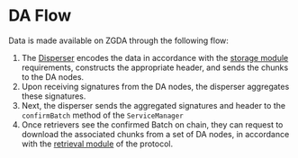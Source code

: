 # DA Flow

Data is made available on ZGDA through the following flow:

1. The [Disperser](flows/disperer.md) encodes the data in accordance with the [storage module](flows/protocol-modules/storage/overview.md) requirements, constructs the appropriate header, and sends the chunks to the DA nodes.
2. Upon receiving signatures from the DA nodes, the disperser aggregates these signatures.
3. Next, the disperser sends the aggregated signatures and header to the `confirmBatch` method of the `ServiceManager`
4. Once retrievers see the confirmed Batch on chain, they can request to download the associated chunks from a set of DA nodes, in accordance with the [retrieval module](flows/protocol-modules/retrieval/retrieval.md) of the protocol.
